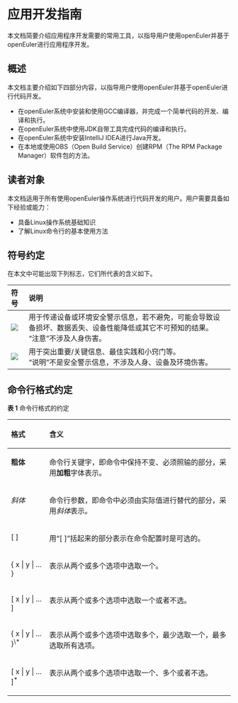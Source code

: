 # 应用开发指南

本文档简要介绍应用程序开发需要的常用工具，以指导用户使用openEuler并基于openEuler进行应用程序开发。

## 概述

本文档主要介绍如下四部分内容，以指导用户使用openEuler并基于openEuler进行代码开发。

-   在openEuler系统中安装和使用GCC编译器，并完成一个简单代码的开发、编译和执行。
-   在openEuler系统中使用JDK自带工具完成代码的编译和执行。
-   在openEuler系统中安装IntelliJ IDEA进行Java开发。
-   在本地或使用OBS（Open Build Service）创建RPM（The RPM Package Manager）软件包的方法。

## 读者对象

本文档适用于所有使用openEuler操作系统进行代码开发的用户。用户需要具备如下经验或能力：

-   具备Linux操作系统基础知识
-   了解Linux命令行的基本使用方法

## 符号约定

在本文中可能出现下列标志，它们所代表的含义如下。

|  符号   |说明  |
|:---  |:----  |
| ![](./figures/zh-cn_image_0229243712.png)|用于传递设备或环境安全警示信息，若不避免，可能会导致设备损坏、数据丢失、设备性能降低或其它不可预知的结果。<br/>“注意”不涉及人身伤害。|
| ![](./figures/zh-cn_image_0229243671.png)|用于突出重要/关键信息、最佳实践和小窍门等。<br/>“说明”不是安全警示信息，不涉及人身、设备及环境伤害。|


## 命令行格式约定

**表 1**  命令行格式的约定

<a name="it_osca_smma_400004_mmccppss_tab01"></a>
<table><thead align="left"><tr id="row31344565"><th class="cellrowborder" valign="top" width="17.169999999999998%" id="mcps1.2.3.1.1"><p id="p55881847"><a name="p55881847"></a><a name="p55881847"></a>格式</p>
</th>
<th class="cellrowborder" valign="top" width="82.83%" id="mcps1.2.3.1.2"><p id="p30135782"><a name="p30135782"></a><a name="p30135782"></a>含义</p>
</th>
</tr>
</thead>
<tbody><tr id="row25079273"><td class="cellrowborder" valign="top" width="17.169999999999998%" headers="mcps1.2.3.1.1 "><p id="p18155241"><a name="p18155241"></a><a name="p18155241"></a><strong id="b29179443"><a name="b29179443"></a><a name="b29179443"></a>粗体</strong></p>
</td>
<td class="cellrowborder" valign="top" width="82.83%" headers="mcps1.2.3.1.2 "><p id="p14724664"><a name="p14724664"></a><a name="p14724664"></a>命令行关键字，即命令中保持不变、必须照输的部分，采用<strong id="b65413118"><a name="b65413118"></a><a name="b65413118"></a>加粗</strong>字体表示。</p>
</td>
</tr>
<tr id="row51847150"><td class="cellrowborder" valign="top" width="17.169999999999998%" headers="mcps1.2.3.1.1 "><p id="p38869628"><a name="p38869628"></a><a name="p38869628"></a><em id="i14282340"><a name="i14282340"></a><a name="i14282340"></a>斜体</em></p>
</td>
<td class="cellrowborder" valign="top" width="82.83%" headers="mcps1.2.3.1.2 "><p id="p16018923"><a name="p16018923"></a><a name="p16018923"></a>命令行参数，即命令中必须由实际值进行替代的部分，采用<em id="i9952579"><a name="i9952579"></a><a name="i9952579"></a>斜体</em>表示。</p>
</td>
</tr>
<tr id="row22464349"><td class="cellrowborder" valign="top" width="17.169999999999998%" headers="mcps1.2.3.1.1 "><p id="p7672996"><a name="p7672996"></a><a name="p7672996"></a>[ ]</p>
</td>
<td class="cellrowborder" valign="top" width="82.83%" headers="mcps1.2.3.1.2 "><p id="p17532968"><a name="p17532968"></a><a name="p17532968"></a>用“[ ]”括起来的部分表示在命令配置时是可选的。</p>
</td>
</tr>
<tr id="row23578988"><td class="cellrowborder" valign="top" width="17.169999999999998%" headers="mcps1.2.3.1.1 "><p id="p30849877"><a name="p30849877"></a><a name="p30849877"></a>{ x | y | ... }</p>
</td>
<td class="cellrowborder" valign="top" width="82.83%" headers="mcps1.2.3.1.2 "><p id="p15812143"><a name="p15812143"></a><a name="p15812143"></a>表示从两个或多个选项中选取一个。</p>
</td>
</tr>
<tr id="row8091566"><td class="cellrowborder" valign="top" width="17.169999999999998%" headers="mcps1.2.3.1.1 "><p id="p51437108"><a name="p51437108"></a><a name="p51437108"></a>[ x | y | ... ]</p>
</td>
<td class="cellrowborder" valign="top" width="82.83%" headers="mcps1.2.3.1.2 "><p id="p5656190"><a name="p5656190"></a><a name="p5656190"></a>表示从两个或多个选项中选取一个或者不选。</p>
</td>
</tr>
<tr id="row50905712"><td class="cellrowborder" valign="top" width="17.169999999999998%" headers="mcps1.2.3.1.1 "><p id="p29722012"><a name="p29722012"></a><a name="p29722012"></a>{ x | y | ... }<sup id="sup66171520"><a name="sup66171520"></a><a name="sup66171520"></a>\*</sup></p>
</td>
<td class="cellrowborder" valign="top" width="82.83%" headers="mcps1.2.3.1.2 "><p id="p58292871"><a name="p58292871"></a><a name="p58292871"></a>表示从两个或多个选项中选取多个，最少选取一个，最多选取所有选项。</p>
</td>
</tr>
<tr id="row54873797"><td class="cellrowborder" valign="top" width="17.169999999999998%" headers="mcps1.2.3.1.1 "><p id="p15592595"><a name="p15592595"></a><a name="p15592595"></a>[ x | y | ... ]<sup id="sup6115628"><a name="sup6115628"></a><a name="sup6115628"></a>*</sup></p>
</td>
<td class="cellrowborder" valign="top" width="82.83%" headers="mcps1.2.3.1.2 "><p id="p25603865"><a name="p25603865"></a><a name="p25603865"></a>表示从两个或多个选项中选取一个、多个或者不选。</p>
</td>
</tr>
</tbody>
</table>
